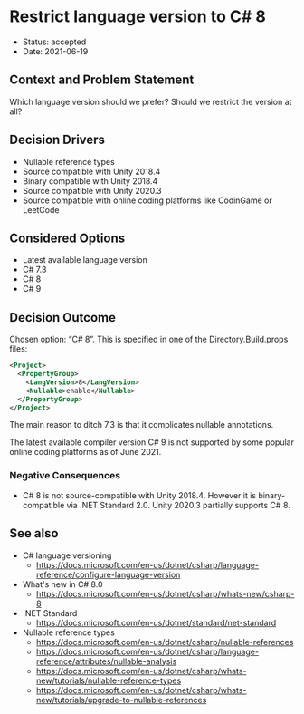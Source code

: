 # Restrict language version to C# 8

* Status: accepted
* Date: 2021-06-19

## Context and Problem Statement

Which language version should we prefer? Should we restrict the version at all?

## Decision Drivers

* Nullable reference types
* Source compatible with Unity 2018.4
* Binary compatible with Unity 2018.4
* Source compatible with Unity 2020.3
* Source compatible with online coding platforms like CodinGame or LeetCode

## Considered Options

* Latest available language version
* C# 7.3
* C# 8
* C# 9

## Decision Outcome

Chosen option: “C# 8”.
This is specified in one of the Directory.Build.props files:
```xml
<Project>
  <PropertyGroup>
    <LangVersion>8</LangVersion>
    <Nullable>enable</Nullable>
  </PropertyGroup>
</Project>
```

The main reason to ditch 7.3 is that it complicates nullable annotations.

The latest available compiler version C# 9 is not supported by some popular online coding platforms as of June 2021.

### Negative Consequences

- C# 8 is not source-compatible with Unity 2018.4.
However it is binary-compatible via .NET Standard 2.0.
Unity 2020.3 partially supports C# 8.

## See also

- C# language versioning
    - https://docs.microsoft.com/en-us/dotnet/csharp/language-reference/configure-language-version
- What's new in C# 8.0
    - https://docs.microsoft.com/en-us/dotnet/csharp/whats-new/csharp-8
- .NET Standard
    - https://docs.microsoft.com/en-us/dotnet/standard/net-standard
- Nullable reference types
    - https://docs.microsoft.com/en-us/dotnet/csharp/nullable-references
    - https://docs.microsoft.com/en-us/dotnet/csharp/language-reference/attributes/nullable-analysis
    - https://docs.microsoft.com/en-us/dotnet/csharp/whats-new/tutorials/nullable-reference-types
    - https://docs.microsoft.com/en-us/dotnet/csharp/whats-new/tutorials/upgrade-to-nullable-references

